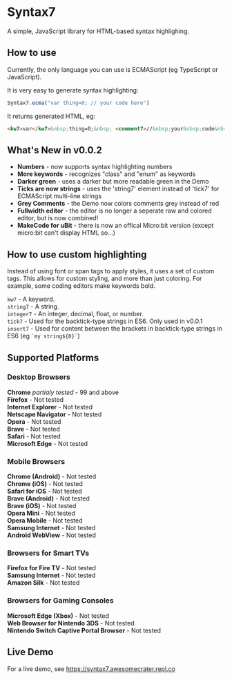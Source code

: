 # Syntax7
A simple, JavaScript library for HTML-based syntax highlighing.

## How to use

Currently, the only language you can use is ECMAScript (eg TypeScript or JavaScript).

It is very easy to generate syntax highlighting:
```js
Syntax7.ecma("var thing=0; // your code here")
```

It returns generated HTML, eg:
```html
<kw7>var</kw7>&nbsp;thing=0;&nbsp; <comment7>//&nbsp;your&nbsp;code&nbsp;here</comment7>
```

## What's New in v0.0.2

* **Numbers** - now supports syntax highlighting numbers
* **More keywords** - recognizes "class" and "enum" as keywords
* **Darker green** - uses a darker but more readable green in the Demo
* **Ticks are now strings** - uses the 'string7' element instead of 'tick7' for ECMAScript multi-line strings
* **Grey Comments** - the Demo now colors comments grey instead of red
* **Fullwidth editor** - the editor is no longer a seperate raw and colored editor, but is now combined!
* **MakeCode for uBit** - there is now an offical Micro:bit version (except micro:bit can't display HTML so...)


##  How to use custom highlighting
Instead of using font or span tags to apply styles, it uses a set of custom tags. This allows for custom styling, and more than just coloring.
For example, some coding editors make keywords bold.

`kw7` - A keyword.<br>
`string7` - A string.<br>
`integer7` - An integer, decimal, float, or number.<br>
`tick7` - Used for the backtick-type strings in ES6. Only used in v0.0.1
`insert7` - Used for content between the brackets in backtick-type strings in ES6 (eg `` `my string${0}` ``)


## Supported Platforms

### Desktop Browsers

**Chrome** *partialy tested* - 99 and above<br>
**Firefox** - Not tested<br>
**Internet Explorer** - Not tested<br>
**Netscape Navigator** - Not tested<br>
**Opera** - Not tested<br>
**Brave** - Not tested<br>
**Safari** - Not tested<br>
**Microsoft Edge** - Not tested<br>

### Mobile Browsers
**Chrome (Android)** - Not tested<br>
**Chrome (iOS)** - Not tested<br>
**Safari for iOS** - Not tested<br>
**Brave (Android)** - Not tested<br>
**Brave (iOS)** - Not tested<br>
**Opera Mini** - Not tested<br>
**Opera Mobile** - Not tested<br>
**Samsung Internet** - Not tested<br>
**Android WebView** - Not tested<br>

### Browsers for Smart TVs
**Firefox for Fire TV** - Not tested<br>
**Samsung Internet** - Not tested<br>
**Amazon Silk** - Not tested<br>

### Browsers for Gaming Consoles
**Microsoft Edge (Xbox)** - Not tested<br>
**Web Browser for Nintendo 3DS** - Not tested<br>
**Nintendo Switch Captive Portal Browser** - Not tested<br>



## Live Demo

For a live demo, see https://syntax7.awesomecrater.repl.co


